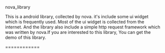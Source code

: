 nova_library

This is a android library, collected by nova. it's include some ui widget which is frequently used. Most of the ui widget is collected from the internet. And the library also include a simple http request framework which was written by nova.If you are interested to this library, You can get the demo of this library.

============
